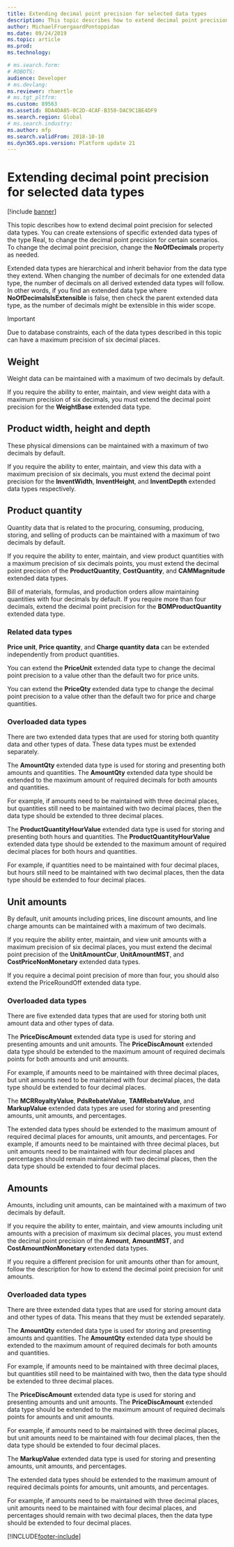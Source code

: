```yaml
---
title: Extending decimal point precision for selected data types
description: This topic describes how to extend decimal point precision for selected data types.
author: MichaelFruergaardPontoppidan
ms.date: 09/24/2019
ms.topic: article
ms.prod: 
ms.technology: 

# ms.search.form: 
# ROBOTS: 
audience: Developer
# ms.devlang: 
ms.reviewer: rhaertle
# ms.tgt_pltfrm: 
ms.custom: 89563
ms.assetid: 8DA4DA85-0C2D-4CAF-B350-DAC9C1BE4DF9
ms.search.region: Global
# ms.search.industry: 
ms.author: mfp
ms.search.validFrom: 2018-10-10
ms.dyn365.ops.version: Platform update 21
---
```


# Extending decimal point precision for selected data types

[!include [banner](../includes/banner.md)]

This topic describes how to extend decimal point precision for selected data types. You can create extensions of specific extended data types of the type Real, to change the decimal point precision for certain scenarios. To change the decimal point precision, change the **NoOfDecimals** property as needed.

Extended data types are hierarchical and inherit behavior from the data type they extend. When changing the number of decimals for one extended data type, the number of decimals on all derived extended data types will follow. In other words, if you find an extended data type where **NoOfDecimalsIsExtensible** is false, then check the parent extended data type, as the number of decimals might be extensible in this wider scope.

> [!IMPORTANT]
> Due to database constraints, each of the data types described in this topic can have a maximum precision of six decimal places.

## Weight

Weight data can be maintained with a maximum of two decimals by default.

If you require the ability to enter, maintain, and view weight data with a maximum precision of six decimals, you must extend the decimal point precision for the **WeightBase** extended data type.

## Product width, height and depth

These physical dimensions can be maintained with a maximum of two decimals by default.

If you require the ability to enter, maintain, and view this data with a maximum precision of six decimals, you must extend the decimal point precision for the **InventWidth**, **InventHeight**, and **InventDepth** extended data types respectively.

## Product quantity

Quantity data that is related to the procuring, consuming, producing, storing, and selling of products can be maintained with a maximum of two decimals by default.

If you require the ability to enter, maintain, and view product quantities with a maximum precision of six decimals points, you must extend the decimal point precision of the **ProductQuantity**, **CostQuantity**, and **CAMMagnitude** extended data types.

Bill of materials, formulas, and production orders allow maintaining quantities with four decimals by default. 
If you require more than four decimals, extend the decimal point precision for the **BOMProductQuantity** extended data type.

### Related data types

**Price unit**, **Price quantity**, and **Charge quantity data** can be extended independently from product quantities.

You can extend the **PriceUnit** extended data type to change the decimal point precision to a value other than the default two for price units.

You can extend the **PriceQty** extended data type to change the decimal point precision to a value other than the default two for price and charge quantities.

### Overloaded data types

There are two extended data types that are used for storing both quantity data and other types of data. These data types must be extended separately.

The **AmountQty** extended data type is used for storing and presenting both amounts and quantities. The **AmountQty** extended data type should be extended to the maximum amount of required decimals for both amounts and quantities.

For example, if amounts need to be maintained with three decimal places, but quantities still need to be maintained with two decimal places, then the data type should be extended to three decimal places.

The **ProductQuantityHourValue** extended data type is used for storing and presenting both hours and quantities. The **ProductQuantityHourValue** extended data type should be extended to the maximum amount of required decimal places for both hours and quantities.

For example, if quantities need to be maintained with four decimal places, but hours still need to be maintained with two decimal places, then the data type should be extended to four decimal places.

## Unit amounts

By default, unit amounts including prices, line discount amounts, and line charge amounts can be maintained with a maximum of two decimals.

If you require the ability enter, maintain, and view unit amounts with a maximum precision of six decimal places, you must extend the decimal point precision of the **UnitAmountCur**, **UnitAmountMST**, and **CostPriceNonMonetary** extended data types.

If you require a decimal point precision of more than four, you should also extend the PriceRoundOff extended data type.

### Overloaded data types

There are five extended data types that are used for storing both unit amount data and other types of data.

The **PriceDiscAmount** extended data type is used for storing and presenting amounts and unit amounts. The **PriceDiscAmount** extended data type should be extended to the maximum amount of required decimals points for both amounts and unit amounts.

For example, if amounts need to be maintained with three decimal places, but unit amounts need to be maintained with four decimal places, the data type should be extended to four decimal places.

The **MCRRoyaltyValue**, **PdsRebateValue**, **TAMRebateValue**, and **MarkupValue** extended data types are used for storing and presenting amounts, unit amounts, and percentages.

The extended data types should be extended to the maximum amount of required decimal places for amounts, unit amounts, and percentages. For example, if amounts need to be maintained with three decimal places, but unit amounts need to be maintained with four decimal places and percentages should remain maintained with two decimal places, then the data type should be extended to four decimal places.

## Amounts

Amounts, including unit amounts, can be maintained with a maximum of two decimals by default.

If you require the ability to enter, maintain, and view amounts including unit amounts with a precision of maximum six decimal places, you must extend the decimal point precision of the **Amount**, **AmountMST**, and **CostAmountNonMonetary** extended data types.

If you require a different precision for unit amounts other than for amount, follow the description for how to extend the decimal point precision for unit amounts.

### Overloaded data types

There are three extended data types that are used for storing amount data and other types of data. This means that they must be extended separately.

The **AmountQty** extended data type is used for storing and presenting amounts and quantities. The **AmountQty** extended data type should be extended to the maximum amount of required decimals for both amounts and quantities.

For example, if amounts need to be maintained with three decimal places, but quantities still need to be maintained with two, then the data type should be extended to three decimal places.

The **PriceDiscAmount** extended data type is used for storing and presenting amounts and unit amounts. The **PriceDiscAmount** extended data type should be extended to the maximum amount of required decimals points for amounts and unit amounts.

For example, if amounts need to be maintained with three decimal places, but unit amounts need to be maintained with four decimal places, then the data type should be extended to four decimal places.

The **MarkupValue** extended data type is used for storing and presenting amounts, unit amounts, and percentages.

The extended data types should be extended to the maximum amount of required decimals points for amounts, unit amounts, and percentages.

For example, if amounts need to be maintained with three decimal places, unit amounts need to be maintained with four decimal places, and percentages should remain with two decimal places, then the data type should be extended to four decimal places.


[!INCLUDE[footer-include](../../../includes/footer-banner.md)]
